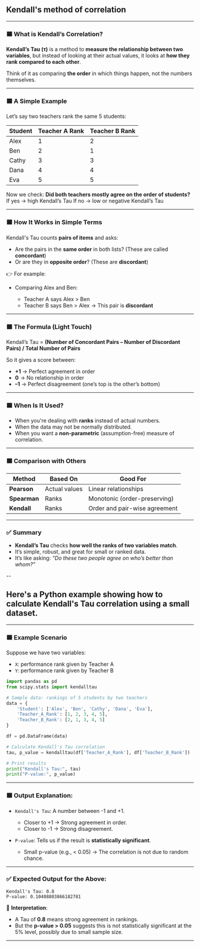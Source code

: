 ## **Kendall's method of correlation**
---

### 🟦 What is Kendall’s Correlation?

**Kendall’s Tau (τ)** is a method to **measure the relationship between two variables**, but instead of looking at their actual values, it looks at **how they rank compared to each other**.

Think of it as comparing **the order** in which things happen, not the numbers themselves.

---

### 🟦 A Simple Example

Let’s say two teachers rank the same 5 students:

| Student | Teacher A Rank | Teacher B Rank |
| ------- | -------------- | -------------- |
| Alex    | 1              | 2              |
| Ben     | 2              | 1              |
| Cathy   | 3              | 3              |
| Dana    | 4              | 4              |
| Eva     | 5              | 5              |

Now we check: **Did both teachers mostly agree on the order of students?**
If yes → high Kendall’s Tau
If no → low or negative Kendall’s Tau

---

### 🟦 How It Works in Simple Terms

Kendall's Tau counts **pairs of items** and asks:

* Are the pairs in the **same order** in both lists? (These are called **concordant**)
* Or are they in **opposite order**? (These are **discordant**)

👉 For example:

* Comparing Alex and Ben:

  * Teacher A says Alex > Ben
  * Teacher B says Ben > Alex → This pair is **discordant**

---

### 🟩 The Formula (Light Touch)

Kendall’s Tau =
**(Number of Concordant Pairs – Number of Discordant Pairs) / Total Number of Pairs**

So it gives a score between:

* **+1** → Perfect agreement in order
* **0** → No relationship in order
* **–1** → Perfect disagreement (one’s top is the other’s bottom)

---

### 🟦 When Is It Used?

* When you're dealing with **ranks** instead of actual numbers.
* When the data may not be normally distributed.
* When you want a **non-parametric** (assumption-free) measure of correlation.

---

### 🟦 Comparison with Others

| Method       | Based On      | Good For                      |
| ------------ | ------------- | ----------------------------- |
| **Pearson**  | Actual values | Linear relationships          |
| **Spearman** | Ranks         | Monotonic (order-preserving)  |
| **Kendall**  | Ranks         | Order and pair-wise agreement |

---

### ✅ Summary

* **Kendall’s Tau** checks **how well the ranks of two variables match**.
* It’s simple, robust, and great for small or ranked data.
* It’s like asking: *“Do these two people agree on who’s better than whom?”*

--

## Here's a **Python example** showing how to calculate **Kendall's Tau correlation** using a small dataset.

---

### 🟦 Example Scenario

Suppose we have two variables:

* `X`: performance rank given by Teacher A
* `Y`: performance rank given by Teacher B

```python
import pandas as pd
from scipy.stats import kendalltau

# Sample data: rankings of 5 students by two teachers
data = {
    'Student': ['Alex', 'Ben', 'Cathy', 'Dana', 'Eva'],
    'Teacher_A_Rank': [1, 2, 3, 4, 5],
    'Teacher_B_Rank': [2, 1, 3, 4, 5]
}

df = pd.DataFrame(data)

# Calculate Kendall's Tau correlation
tau, p_value = kendalltau(df['Teacher_A_Rank'], df['Teacher_B_Rank'])

# Print results
print("Kendall's Tau:", tau)
print("P-value:", p_value)
```

---

### 🟩 Output Explanation:

* `Kendall's Tau`: A number between -1 and +1.

  * Closer to +1 → Strong agreement in order.
  * Closer to -1 → Strong disagreement.
* `P-value`: Tells us if the result is **statistically significant**.

  * Small p-value (e.g., < 0.05) → The correlation is not due to random chance.

---

### ✅ Expected Output for the Above:

```
Kendall's Tau: 0.8
P-value: 0.10408803866182781
```

🔹 **Interpretation**:

* A Tau of **0.8** means strong agreement in rankings.
* But the **p-value > 0.05** suggests this is not statistically significant at the 5% level, possibly due to small sample size.

---



